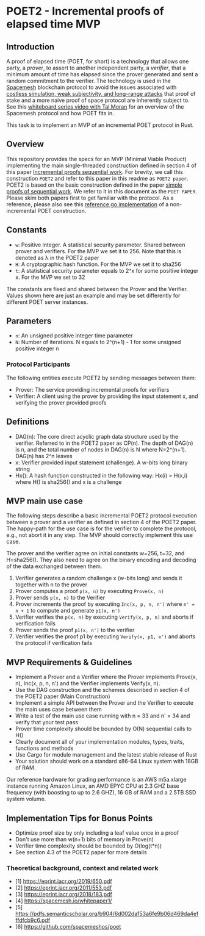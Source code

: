 # POET2 - Incremental proofs of elapsed time MVP

## Introduction

A proof of elapsed time (POET, for short) is a technology that allows one party, a _prover_, to assert to another independent party, a _verifier_, that a minimum amount of time has elapsed since the prover generated and sent a random commitment to the verifier. The technology is used in the [Spacemesh](https://spacemesh.io) blockchain protocol to avoid the issues associated with [costless simulation, weak subjectivity, and long-range attacks](https://blog.positive.com/rewriting-history-a-brief-introduction-to-long-range-attacks-54e473acdba9) that proof of stake and a more naive proof of space protocol are inherently subject to. See this [whiteboard series video with Tal Moran](https://youtu.be/liNmlxrwrvI) for an overview of the Spacemesh protocol and how POET fits in.

This task is to implement an MVP of an incremental POET protocol in Rust.

## Overview
This repository provides the specs for an MVP (Minimal Viable Product) implementing the main single-threaded construction defined in section 4 of this paper [Incremental proofs sequential work](https://eprint.iacr.org/2019/650). For brevity, we call this construction `POET2` and refer to this paper in this readme as `POET2 paper`. POET2 is based on the basic construction defined in the paper [simple proofs of sequential work](https://eprint.iacr.org/2018/183). We refer to it in this document as the `POET PAPER`. Please skim both papers first to get familiar with the protocol. As a reference, please also see this [reference go implementation](https://github.com/spacemeshos/poet) of a non-incremental POET construction.

## Constants
- `w`: Positive integer. A statistical security parameter. Shared between prover and verifiers. For the MVP we set it to 256. Note that this is denoted as λ in the POET2 paper
- `H`: A cryptographic hash function. For the MVP we set it to sha256
- `t`: A statistical security parameter equals to 2^x for some positive integer x. For the MVP we set to 32

The constants are fixed and shared between the Prover and the Verifier. Values shown here are just an example and may be set differently for different POET server instances.

## Parameters
- `n`: An unsigned positive integer time parameter
- `N`: Number of iterations. N equals to 2^(n+1) - 1 for some unsigned positive integer n

### Protocol Participants
The following entities execute POET2 by sending messages between them:
- Prover: The service providing incremental proofs for verifiers
- Verifier: A client using the prover by providing the input statement x, and verifying the prover provided proofs

## Definitions
- DAG(n): The core direct acyclic graph data structure used by the verifier. Referred to in the POET2 paper as CP(n). The depth of DAG(n) is n, and the total number of nodes in DAG(n) is N where N=2^(n+1). DAG(n) has 2^n leaves
- x: Verifier provided input statement (challenge). A w-bits long binary string
- Hx(): A hash function constructed in the following way: Hx(i) = H(x,i) where H() is sha256() and x is a challenge

## MVP main use case
The following steps describe a basic incremental POET2 protocol execution between a prover and a verifier as defined in section 4 of the POET2 paper. The happy-path for the use case is for the verifier to complete the protocol, e.g., not abort it in any step. The MVP should correctly implement this use case.

The prover and the verifier agree on initial constants w=256, t=32, and H=sha256().
They also need to agree on the binary encoding and decoding of the data exchanged between them.

1. Verifier generates a random challenge x (w-bits long) and sends it together with n to the prover
2. Prover computes a proof `p(x, n)` by executing `Prove(x, n)`
3. Prover sends `p(x, n)` to the Verifier
4. Prover increments the proof by executing `Inc(x, p, n, n')` where `n' = n + 1` to compute and generate `p1(x, n')`
5. Verifier verifies the `p(x, n)` by executing `Verify(x, p, n)` and aborts if verification fails
6. Prover sends the proof `p1(x, n')` to the verifier
7. Verifier verifies the proof p1 by executing `Verify(x, p1, n')` and aborts the protocol if verification fails

## MVP Requirements & Guidelines
- Implement a Prover and a Verifier where the Prover implements Prove(x, n), Inc(x, p, n, n') and the Verifier implements Verify(x, n).
- Use the DAG construction and the schemes described in section 4 of the POET2 paper (Main Construction)
- Implement a simple API between the Prover and the Verifier to execute the main uses case between them
- Write a test of the main use case running with n = 33 and n' = 34 and verify that your test pass
- Prover time complexity should be bounded by O(N) sequential calls to H()
- Clearly document all of your implementation modules, types, traits, functions and methods
- Use Cargo for module management and the latest stable release of Rust
- Your solution should work on a standard x86-64 Linux system with 18GB of RAM.

Our reference hardware for grading performance is an AWS m5a.xlarge instance running Amazon Linux, an AMD EPYC CPU at 2.3 GHZ base frequency (with boosting to up to 2.6 GHZ), 16 GB of RAM and a 2.5TB SSD system volume.

## Implementation Tips for Bonus Points
- Optimize proof size by only including a leaf value once in a proof
- Don't use more than w(n+1) bits of memory in Prove(n)
- Verifier time complexity should be bounded by O(log(t*n))
- See section 4.3 of the POET2 paper for more details

### Theoretical background, context and related work
- [1] https://eprint.iacr.org/2019/650.pdf
- [2] https://eprint.iacr.org/2011/553.pdf
- [3] https://eprint.iacr.org/2018/183.pdf
- [4] https://spacemesh.io/whitepaper1/
- [5] https://pdfs.semanticscholar.org/b904/6d002da153a6fe9b06d469da4efffdfcb9c6.pdf
- [6] https://github.com/spacemeshos/poet
